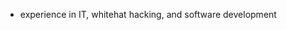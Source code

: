 

<!--
**PaultonEbako/paultonebako** is a ✨ _special_ ✨ repository because its `README.md` (this file) appears on your GitHub profile.

Here are some ideas to get you started:
-->
-  experience in IT, whitehat hacking, and software development

